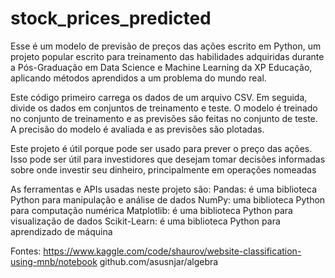 # stock_prices_predicted
Esse é um modelo de previsão de preços das ações escrito em Python, um projeto popular escrito para treinamento das habilidades adquiridas durante a Pós-Graduação em Data Science e Machine Learning da XP Educação, aplicando métodos aprendidos  a um problema do mundo real.

Este código primeiro carrega os dados de um arquivo CSV. Em seguida, divide os dados em conjuntos de treinamento e teste. O modelo é treinado no conjunto de treinamento e as previsões são feitas no conjunto de teste. A precisão do modelo é avaliada e as previsões são plotadas.

Este projeto é útil porque pode ser usado para prever o preço das ações. Isso pode ser útil para investidores que desejam tomar decisões informadas sobre onde investir seu dinheiro, principalmente em operações nomeadas 

As ferramentas e APIs usadas neste projeto são:
Pandas: é uma biblioteca Python para manipulação e análise de dados
NumPy:  uma biblioteca Python para computação numérica
Matplotlib: é uma biblioteca Python para visualização de dados
Scikit-Learn: é uma biblioteca Python para aprendizado de máquina

Fontes:
https://www.kaggle.com/code/shaurov/website-classification-using-mnb/notebook
github.com/asusnjar/algebra
